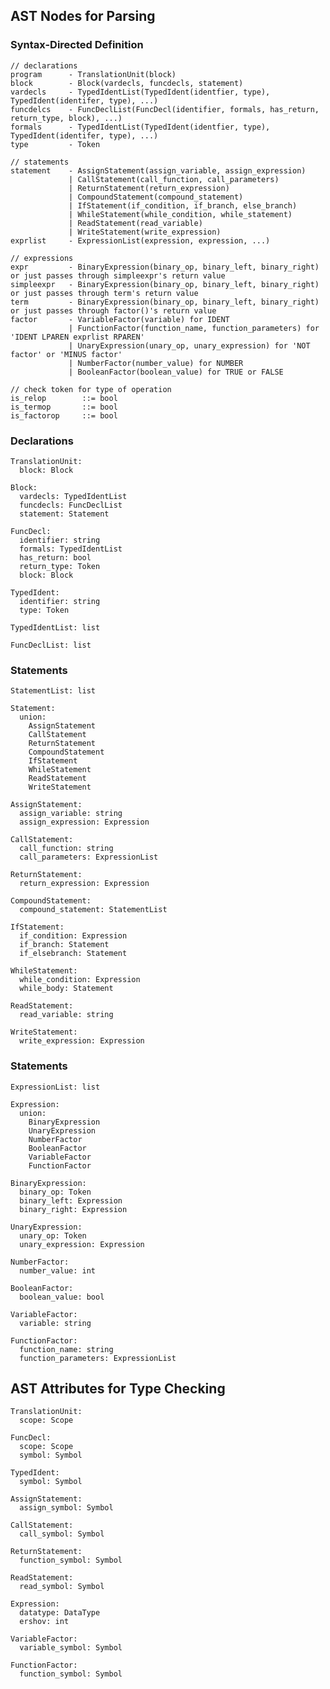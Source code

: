 ## AST Nodes for Parsing

### Syntax-Directed Definition

    // declarations
    program      - TranslationUnit(block)
    block        - Block(vardecls, funcdecls, statement)
    vardecls     - TypedIdentList(TypedIdent(identfier, type), TypedIdent(identifer, type), ...)
    funcdelcs    - FuncDeclList(FuncDecl(identifier, formals, has_return, return_type, block), ...)
    formals      - TypedIdentList(TypedIdent(identfier, type), TypedIdent(identifer, type), ...)
    type         - Token

    // statements
    statement    - AssignStatement(assign_variable, assign_expression)
                 | CallStatement(call_function, call_parameters)
                 | ReturnStatement(return_expression)
                 | CompoundStatement(compound_statement)
                 | IfStatement(if_condition, if_branch, else_branch)
                 | WhileStatement(while_condition, while_statement)
                 | ReadStatement(read_variable)
                 | WriteStatement(write_expression)
    exprlist     - ExpressionList(expression, expression, ...)

    // expressions
    expr         - BinaryExpression(binary_op, binary_left, binary_right) or just passes through simpleexpr's return value
    simpleexpr   - BinaryExpression(binary_op, binary_left, binary_right) or just passes through term's return value
    term         - BinaryExpression(binary_op, binary_left, binary_right) or just passes through factor()'s return value
    factor       - VariableFactor(variable) for IDENT
                 | FunctionFactor(function_name, function_parameters) for 'IDENT LPAREN exprlist RPAREN'
                 | UnaryExpression(unary_op, unary_expression) for 'NOT factor' or 'MINUS factor'
                 | NumberFactor(number_value) for NUMBER
                 | BooleanFactor(boolean_value) for TRUE or FALSE

    // check token for type of operation
    is_relop        ::= bool
    is_termop       ::= bool
    is_factorop     ::= bool


### Declarations

    TranslationUnit:
      block: Block
      
    Block:
      vardecls: TypedIdentList
      funcdecls: FuncDeclList
      statement: Statement
      
    FuncDecl:
      identifier: string
      formals: TypedIdentList
      has_return: bool
      return_type: Token
      block: Block
      
    TypedIdent:
      identifier: string
      type: Token
      
    TypedIdentList: list
    
    FuncDeclList: list
    
### Statements

    StatementList: list
    
    Statement:
      union:
        AssignStatement
        CallStatement
        ReturnStatement
        CompoundStatement
        IfStatement
        WhileStatement
        ReadStatement
        WriteStatement
          
    AssignStatement:
      assign_variable: string
      assign_expression: Expression
      
    CallStatement:
      call_function: string
      call_parameters: ExpressionList
      
    ReturnStatement:
      return_expression: Expression
      
    CompoundStatement:
      compound_statement: StatementList
      
    IfStatement:
      if_condition: Expression
      if_branch: Statement
      if_elsebranch: Statement
      
    WhileStatement:
      while_condition: Expression
      while_body: Statement
      
    ReadStatement:
      read_variable: string
      
    WriteStatement:
      write_expression: Expression

### Statements

    ExpressionList: list
    
    Expression:
      union:
        BinaryExpression
        UnaryExpression
        NumberFactor
        BooleanFactor
        VariableFactor
        FunctionFactor
          
    BinaryExpression:
      binary_op: Token
      binary_left: Expression
      binary_right: Expression
      
    UnaryExpression:
      unary_op: Token
      unary_expression: Expression
      
    NumberFactor:
      number_value: int
      
    BooleanFactor:
      boolean_value: bool
      
    VariableFactor:
      variable: string
      
    FunctionFactor:
      function_name: string
      function_parameters: ExpressionList

## AST Attributes for Type Checking

    TranslationUnit:
      scope: Scope
      
    FuncDecl:
      scope: Scope
      symbol: Symbol
      
    TypedIdent:
      symbol: Symbol

    AssignStatement:
      assign_symbol: Symbol
      
    CallStatement:
      call_symbol: Symbol
      
    ReturnStatement:
      function_symbol: Symbol
      
    ReadStatement:
      read_symbol: Symbol
          
    Expression:
      datatype: DataType
      ershov: int
      
    VariableFactor:
      variable_symbol: Symbol
      
    FunctionFactor:
      function_symbol: Symbol
